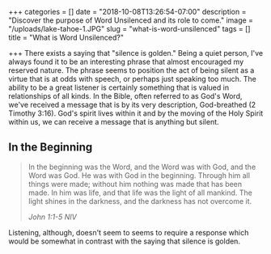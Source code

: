 +++
categories = []
date = "2018-10-08T13:26:54-07:00"
description = "Discover the purpose of Word Unsilenced and its role to come."
image = "/uploads/lake-tahoe-1.JPG"
slug = "what-is-word-unsilenced"
tags = []
title = "What is Word Unsilenced?"

+++
There exists a saying that "silence is golden." Being a quiet person, I've always found it to be an interesting phrase that almost encouraged my reserved nature. The phrase seems to position the act of being silent as a virtue that is at odds with speech, or perhaps just speaking too much. The ability to be a great listener is certainly something that is valued in relationships of all kinds. In the Bible, often referred to as God's Word, we've received a message that is by its very description, God-breathed (2 Timothy 3:16). God's spirit lives within it and by the moving of the Holy Spirit within us, we can receive a message that is anything but silent.

## In the Beginning

> In the beginning was the Word, and the Word was with God, and the Word was God. He was with God in the beginning. Through him all things were made; without him nothing was made that has been made. In him was life, and that life was the light of all mankind. The light shines in the darkness, and the darkness has not overcome it.
>
> _John 1:1-5 NIV_

Listening, although, doesn't seem to  seems to require a response which would be somewhat in contrast with the saying that silence is golden. 